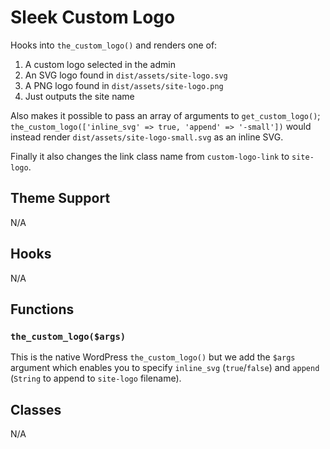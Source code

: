 # Sleek Custom Logo

Hooks into `the_custom_logo()` and renders one of:

1) A custom logo selected in the admin
2) An SVG logo found in `dist/assets/site-logo.svg`
3) A PNG logo found in `dist/assets/site-logo.png`
4) Just outputs the site name

Also makes it possible to pass an array of arguments to `get_custom_logo()`; `the_custom_logo(['inline_svg' => true, 'append' => '-small'])` would instead render `dist/assets/site-logo-small.svg` as an inline SVG.

Finally it also changes the link class name from `custom-logo-link` to `site-logo`.

## Theme Support

N/A

## Hooks

N/A

## Functions

### `the_custom_logo($args)`

This is the native WordPress `the_custom_logo()` but we add the `$args` argument which enables you to specify `inline_svg` (`true`/`false`) and `append` (`String` to append to `site-logo` filename).

## Classes

N/A

